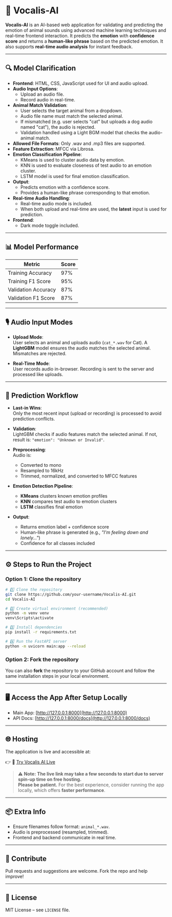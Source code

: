 
# 🐾 Vocalis-AI

**Vocalis-AI** is an AI-based web application for validating and predicting the emotion of animal sounds using advanced machine learning techniques and real-time frontend interaction. It predicts the **emotion** with **confidence score** and returns a **human-like phrase** based on the predicted emotion. It also supports **real-time audio analysis** for instant feedback.

---

## 🔍 Model Clarification

- **Frontend**: HTML, CSS, JavaScript used for UI and audio upload.
- **Audio Input Options**:
  - Upload an audio file.
  - Record audio in real-time.
- **Animal Match Validation**:
  - User selects the target animal from a dropdown.
  - Audio file name must match the selected animal.
  - If mismatched (e.g. user selects "cat" but uploads a dog audio named "cat"), the audio is rejected.
  - Validation handled using a Light BGM model that checks the audio-animal match.
- **Allowed File Formats**: Only .wav and .mp3    files are supported.
- **Feature Extraction**: MFCC via Librosa.
- **Emotion Classification Pipeline**:
  - KMeans is used to cluster audio data by emotion.
  - KNN is used to evaluate closeness of test audio to an emotion cluster.
  - LSTM model is used for final emotion classification.
- **Output**:
  - Predicts emotion with a confidence score.
  - Provides a human-like phrase corresponding to that emotion.
- **Real-time Audio Handling**:
  - Real-time audio mode is included.
  - When both upload and real-time are used, the **latest** input is used for prediction.
- **Frontend**:
  - Dark mode toggle included.

---


## 📊 Model Performance

| Metric              | Score |
|---------------------|-------|
| Training Accuracy   | 97%   |
| Training F1 Score   | 95%   |
| Validation Accuracy | 87%   |
| Validation F1 Score | 87%   |

---


## 🎙️ Audio Input Modes

- **Upload Mode**:  
  User selects an animal and uploads audio (`cat_*.wav` for Cat). A **LightGBM** model ensures the audio matches the selected animal. Mismatches are rejected.

- **Real-Time Mode**:  
  User records audio in-browser. Recording is sent to the server and processed like uploads.

---

## 🔁 Prediction Workflow

- **Last-in Wins**:  
  Only the most recent input (upload or recording) is processed to avoid prediction conflicts.

- **Validation**:  
  LightGBM checks if audio features match the selected animal. If not, result is: `"emotion": "Unknown or Invalid"`.

- **Preprocessing**:  
  Audio is:
  - Converted to mono  
  - Resampled to 16kHz  
  - Trimmed, normalized, and converted to MFCC features

- **Emotion Detection Pipeline**:
  - **KMeans** clusters known emotion profiles  
  - **KNN** compares test audio to emotion clusters  
  - **LSTM** classifies final emotion

- **Output**:
  - Returns emotion label + confidence score  
  - Human-like phrase is generated (e.g., *"I'm feeling down and lonely..."*)  
  - Confidence for all classes included

---

## ⚙️ Steps to Run the Project

### Option 1: Clone the repository

```bash
# 1️⃣ Clone the repository
git clone https://github.com/your-username/Vocalis-AI.git
cd Vocalis-AI

# 2️⃣ Create virtual environment (recommended)
python -m venv venv
venv\Scripts\activate

# 3️⃣ Install dependencies
pip install -r requirements.txt

# 4️⃣ Run the FastAPI server
python -m uvicorn main:app --reload
```

### Option 2: Fork the repository

You can also **fork** the repository to your GitHub account and follow the same installation steps in your local environment.

---

## 🖥️ Access the App After Setup Locally

- Main App: [http://127.0.0.1:8000](http://127.0.0.1:8000)
- API Docs: [http://127.0.0.1:8000/docs](http://127.0.0.1:8000/docs)

---


## 🌐 Hosting

The application is live and accessible at:

👉 🔗 <a href="https://vocalis-ai-r9co.onrender.com/" target="_blank" rel="noopener noreferrer">Try Vocalis AI Live</a>

> ⚠️ **Note:** **The live link may take a few seconds to start due to server spin-up time on free hosting.**  
> **Please be patient.** For the best experience, consider running the app locally, which offers **faster performance**.
 
---


## 📦 Extra Info

- Ensure filenames follow format: `animal_*.wav`.
- Audio is preprocessed (resampled, trimmed).
- Frontend and backend communicate in real time.

---

## 🤝 Contribute

Pull requests and suggestions are welcome. Fork the repo and help improve!

---

## 📄 License

MIT License – see `LICENSE` file.
